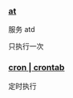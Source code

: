### [at](http://man.linuxde.net/at)

服务 atd
 
 只执行一次
 
 
 ### [cron | crontab](http://man.linuxde.net/crontab) 
 
 定时执行
